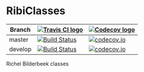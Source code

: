 # RibiClasses

Branch|[![Travis CI logo](TravisCI.png)](https://travis-ci.com)|[![Codecov logo](Codecov.png)](https://www.codecov.io)
---|---|---
master|[![Build Status](https://travis-ci.com/richelbilderbeek/RibiClasses.svg?branch=master)](https://travis-ci.com/richelbilderbeek/RibiClasses)|[![codecov.io](https://codecov.io/github/richelbilderbeek/RibiClasses/coverage.svg?branch=master)](https://codecov.io/github/richelbilderbeek/RibiClasses/branch/master)
develop|[![Build Status](https://travis-ci.com/richelbilderbeek/RibiClasses.svg?branch=develop)](https://travis-ci.com/richelbilderbeek/RibiClasses)|[![codecov.io](https://codecov.io/github/richelbilderbeek/RibiClasses/coverage.svg?branch=develop)](https://codecov.io/github/richelbilderbeek/RibiClasses/branch/develop)

Richel Bilderbeek classes

